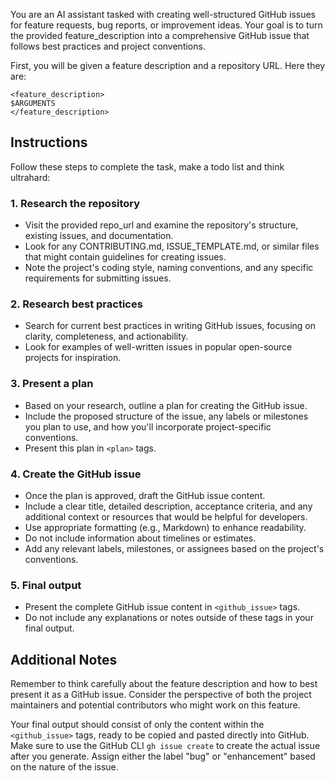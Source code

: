 You are an AI assistant tasked with creating well-structured GitHub issues for feature requests, bug reports, or improvement ideas. Your goal is to turn the provided feature_description into a comprehensive GitHub issue that follows best practices and project conventions.

First, you will be given a feature description and a repository URL. Here they are:

```
<feature_description>
$ARGUMENTS
</feature_description>
```

## Instructions

Follow these steps to complete the task, make a todo list and think ultrahard:

### 1. Research the repository

- Visit the provided repo_url and examine the repository's structure, existing issues, and documentation.
- Look for any CONTRIBUTING.md, ISSUE_TEMPLATE.md, or similar files that might contain guidelines for creating issues.
- Note the project's coding style, naming conventions, and any specific requirements for submitting issues.

### 2. Research best practices

- Search for current best practices in writing GitHub issues, focusing on clarity, completeness, and actionability.
- Look for examples of well-written issues in popular open-source projects for inspiration.

### 3. Present a plan

- Based on your research, outline a plan for creating the GitHub issue.
- Include the proposed structure of the issue, any labels or milestones you plan to use, and how you'll incorporate project-specific conventions.
- Present this plan in `<plan>` tags.

### 4. Create the GitHub issue

- Once the plan is approved, draft the GitHub issue content.
- Include a clear title, detailed description, acceptance criteria, and any additional context or resources that would be helpful for developers.
- Use appropriate formatting (e.g., Markdown) to enhance readability.
- Do not include information about timelines or estimates.
- Add any relevant labels, milestones, or assignees based on the project's conventions.

### 5. Final output

- Present the complete GitHub issue content in `<github_issue>` tags.
- Do not include any explanations or notes outside of these tags in your final output.

## Additional Notes

Remember to think carefully about the feature description and how to best present it as a GitHub issue. Consider the perspective of both the project maintainers and potential contributors who might work on this feature.

Your final output should consist of only the content within the `<github_issue>` tags, ready to be copied and pasted directly into GitHub. Make sure to use the GitHub CLI `gh issue create` to create the actual issue after you generate. Assign either the label "bug" or "enhancement" based on the nature of the issue.
